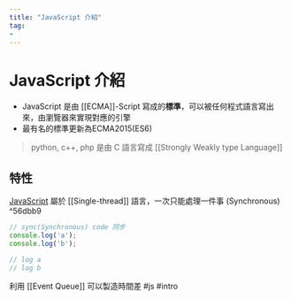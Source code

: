 ```yaml
---
title: "JavaScript 介紹"
tag: 
- 
---
```

# JavaScript 介紹
- JavaScript 是由 [[ECMA]]-Script 寫成的**標準**，可以被任何程式語言寫出來，由瀏覽器來實現對應的引擎
- 最有名的標準更新為ECMA2015(ES6)

> python, c++, php 是由 C 語言寫成
>[[Strongly Weakly type Language]]

## 特性
[JavaScript](JavaScript.md) 屬於 [[Single-thread]] 語言，一次只能處理一件事 (Synchronous) ^56dbb9
```js
// sync(Synchronous) code 同步
console.log('a');
console.log('b');

// log a
// log b
```
利用 [[Event Queue]] 可以製造時間差
#js #intro